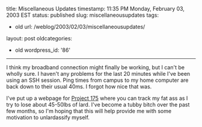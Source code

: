 title: Miscellaneous Updates
timestamp: 11:35 PM Monday, February 03, 2003 EST
status: published
slug: miscellaneousupdates
tags:
- old
url: /weblog/2003/02/03/miscellaneousupdates/

layout: post
oldcategories:
- old
wordpress_id: '86'

---

I think my broadband connection might finally be working, but I can't be wholly sure.  I haven't any problems for the last 20 minutes while I've been using an SSH session.  Ping times from campus to my home computer are back down to their usual 40ms.  I forgot how nice that was.

I've put up a webpage for [Project 175](/project175/) where you can track my fat ass as I try to lose about 45-50lbs of lard.  I've become a tubby bitch over the past few months, so I'm hoping that this will help provide me with some motivation to unlardassify myself.

